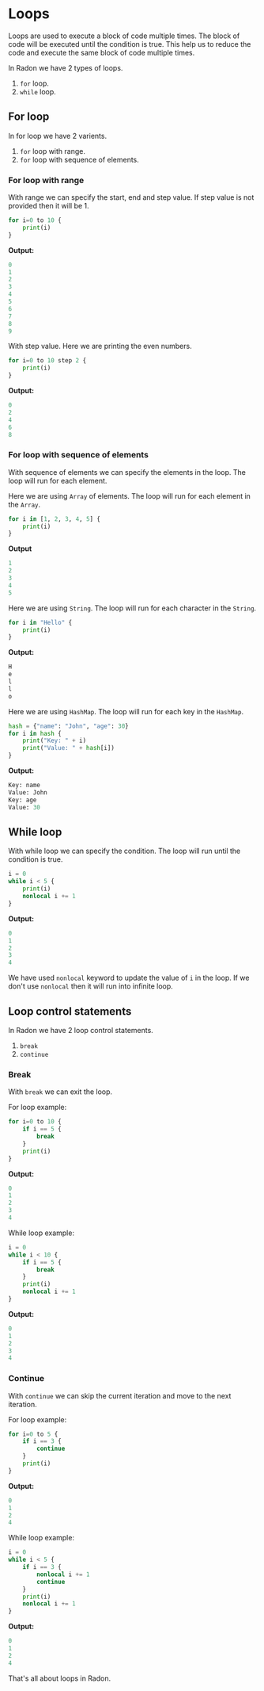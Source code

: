 # Loops

Loops are used to execute a block of code multiple times. The block of code will
be executed until the condition is true. This help us to reduce the code and
execute the same block of code multiple times.

In Radon we have 2 types of loops.

1. `for` loop.
2. `while` loop.

## For loop

In for loop we have 2 varients.

1. `for` loop with range.
2. `for` loop with sequence of elements.

### For loop with range

With range we can specify the start, end and step value.
If step value is not provided then it will be 1.

```py
for i=0 to 10 {
    print(i)
}
```

**Output:**

```py
0
1
2
3
4
5
6
7
8
9
```

With step value. Here we are printing the even numbers.

```py
for i=0 to 10 step 2 {
    print(i)
}
```

**Output:**

```py
0
2
4
6
8
```

### For loop with sequence of elements

With sequence of elements we can specify the elements in the loop.
The loop will run for each element.

Here we are using `Array` of elements.
The loop will run for each element in the `Array`.

```py
for i in [1, 2, 3, 4, 5] {
    print(i)
}
```

**Output**

```py
1
2
3
4
5
```

Here we are using `String`. The loop will run for each character in the `String`.

```py
for i in "Hello" {
    print(i)
}
```

**Output:**

```py
H
e
l
l
o
```

Here we are using `HashMap`. The loop will run for each key in the `HashMap`.

```py
hash = {"name": "John", "age": 30}
for i in hash {
    print("Key: " + i)
    print("Value: " + hash[i])
}
```

**Output:**

```py
Key: name
Value: John
Key: age
Value: 30
```

## While loop

With while loop we can specify the condition.
The loop will run until the condition is true.

```py
i = 0
while i < 5 {
    print(i)
    nonlocal i += 1
}
```

**Output:**

```py
0
1
2
3
4
```

We have used `nonlocal` keyword to update the value of `i` in the loop.
If we don't use `nonlocal` then it will run into infinite loop.

## Loop control statements

In Radon we have 2 loop control statements.

1. `break`
2. `continue`

### Break

With `break` we can exit the loop.

For loop example:

```py
for i=0 to 10 {
    if i == 5 {
        break
    }
    print(i)
}
```

**Output:**

```py
0
1
2
3
4
```

While loop example:

```py
i = 0
while i < 10 {
    if i == 5 {
        break
    }
    print(i)
    nonlocal i += 1
}
```

**Output:**

```py
0
1
2
3
4
```

### Continue

With `continue` we can skip the current iteration and move to the next iteration.

For loop example:

```py
for i=0 to 5 {
    if i == 3 {
        continue
    }
    print(i)
}
```

**Output:**

```py
0
1
2
4
```

While loop example:

```py
i = 0
while i < 5 {
    if i == 3 {
        nonlocal i += 1
        continue
    }
    print(i)
    nonlocal i += 1
}
```

**Output:**

```py
0
1
2
4
```

That's all about loops in Radon.
